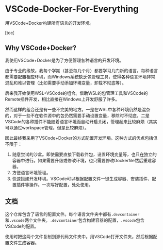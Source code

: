 # VSCode-Docker-For-Everything
用VSCode+Docker构建所有语言的开发环境。

[toc]

## Why VSCode+Docker?
我使用VSCode+Docker是为了方便管理各种语言的开发环境。

由于专业的缘故，我每个学期（甚至每几个月）都要学习几门新的语言。每种语言都需要配置相应环境，而Windows系统缺乏包管理工具，使得各种语言环境非常混乱和难以管理（比如需要手动添加环境变量，卸载不彻底等）。

后来我开始使用WSL+VSCode的组合。借助WSL的包管理工具和VSCode的Remote插件开发，相比直接在Windows上开发舒服了许多。

然而这样的组合还是有一些不完美的地方。一是在WSL中各种环境仍然是混杂的，对于一些不在软件源中的包仍然需要手动设置变量，移除时不彻底。二是VSCode的各种插件不能随着语言环境而自动开启关闭，管理起来比较麻烦（其实可以通过workspace管理，但是比较麻烦）。

因此最终我采用了VSCode+Docker的方式配置开发环境。这种方式的优点包括但不限于：
1. 随意尝试的沙盒。即使需要直接下载软件包，设置环境变量等，也只在独立的容器中进行。如果需要升级或修改环境，也只需要修改Dockerfile然后重建容器。
2. 方便语言环境管理。
3. 快速搭建开发环境。VSCode可以根据配置文件一键生成容器、安装插件、配置插件等操作。一次写好配置，处处使用。

## 文档

这个仓库包含了语言的配置文件。每个语言文件夹中都有`.devcontainer`和`.vscode`两个文件夹，`.devcontainer`包含构建容器的配置，`.vscode`包含VSCode的配置。

使用时把这两个文件复制到源代码文件夹中，用VSCode打开文件夹，然后根据配置文件生成容器。
